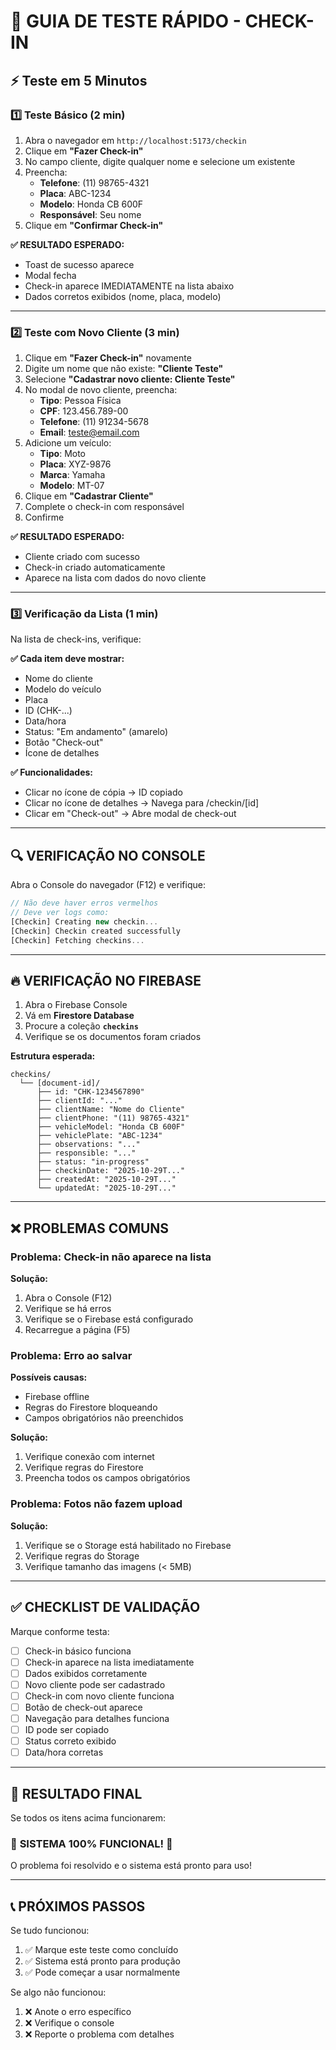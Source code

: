 # 🚀 GUIA DE TESTE RÁPIDO - CHECK-IN

## ⚡ Teste em 5 Minutos

### 1️⃣ Teste Básico (2 min)

1. Abra o navegador em `http://localhost:5173/checkin`
2. Clique em **"Fazer Check-in"**
3. No campo cliente, digite qualquer nome e selecione um existente
4. Preencha:
   - **Telefone**: (11) 98765-4321
   - **Placa**: ABC-1234
   - **Modelo**: Honda CB 600F
   - **Responsável**: Seu nome
5. Clique em **"Confirmar Check-in"**

**✅ RESULTADO ESPERADO:**
- Toast de sucesso aparece
- Modal fecha
- Check-in aparece IMEDIATAMENTE na lista abaixo
- Dados corretos exibidos (nome, placa, modelo)

---

### 2️⃣ Teste com Novo Cliente (3 min)

1. Clique em **"Fazer Check-in"** novamente
2. Digite um nome que não existe: **"Cliente Teste"**
3. Selecione **"Cadastrar novo cliente: Cliente Teste"**
4. No modal de novo cliente, preencha:
   - **Tipo**: Pessoa Física
   - **CPF**: 123.456.789-00
   - **Telefone**: (11) 91234-5678
   - **Email**: teste@email.com
5. Adicione um veículo:
   - **Tipo**: Moto
   - **Placa**: XYZ-9876
   - **Marca**: Yamaha
   - **Modelo**: MT-07
6. Clique em **"Cadastrar Cliente"**
7. Complete o check-in com responsável
8. Confirme

**✅ RESULTADO ESPERADO:**
- Cliente criado com sucesso
- Check-in criado automaticamente
- Aparece na lista com dados do novo cliente

---

### 3️⃣ Verificação da Lista (1 min)

Na lista de check-ins, verifique:

**✅ Cada item deve mostrar:**
- Nome do cliente
- Modelo do veículo
- Placa
- ID (CHK-...)
- Data/hora
- Status: "Em andamento" (amarelo)
- Botão "Check-out"
- Ícone de detalhes

**✅ Funcionalidades:**
- Clicar no ícone de cópia → ID copiado
- Clicar no ícone de detalhes → Navega para /checkin/[id]
- Clicar em "Check-out" → Abre modal de check-out

---

## 🔍 VERIFICAÇÃO NO CONSOLE

Abra o Console do navegador (F12) e verifique:

```javascript
// Não deve haver erros vermelhos
// Deve ver logs como:
[Checkin] Creating new checkin...
[Checkin] Checkin created successfully
[Checkin] Fetching checkins...
```

---

## 🔥 VERIFICAÇÃO NO FIREBASE

1. Abra o Firebase Console
2. Vá em **Firestore Database**
3. Procure a coleção **`checkins`**
4. Verifique se os documentos foram criados

**Estrutura esperada:**
```
checkins/
  └── [document-id]/
      ├── id: "CHK-1234567890"
      ├── clientId: "..."
      ├── clientName: "Nome do Cliente"
      ├── clientPhone: "(11) 98765-4321"
      ├── vehicleModel: "Honda CB 600F"
      ├── vehiclePlate: "ABC-1234"
      ├── observations: "..."
      ├── responsible: "..."
      ├── status: "in-progress"
      ├── checkinDate: "2025-10-29T..."
      ├── createdAt: "2025-10-29T..."
      └── updatedAt: "2025-10-29T..."
```

---

## ❌ PROBLEMAS COMUNS

### Problema: Check-in não aparece na lista

**Solução:**
1. Abra o Console (F12)
2. Verifique se há erros
3. Verifique se o Firebase está configurado
4. Recarregue a página (F5)

### Problema: Erro ao salvar

**Possíveis causas:**
- Firebase offline
- Regras do Firestore bloqueando
- Campos obrigatórios não preenchidos

**Solução:**
1. Verifique conexão com internet
2. Verifique regras do Firestore
3. Preencha todos os campos obrigatórios

### Problema: Fotos não fazem upload

**Solução:**
1. Verifique se o Storage está habilitado no Firebase
2. Verifique regras do Storage
3. Verifique tamanho das imagens (< 5MB)

---

## ✅ CHECKLIST DE VALIDAÇÃO

Marque conforme testa:

- [ ] Check-in básico funciona
- [ ] Check-in aparece na lista imediatamente
- [ ] Dados exibidos corretamente
- [ ] Novo cliente pode ser cadastrado
- [ ] Check-in com novo cliente funciona
- [ ] Botão de check-out aparece
- [ ] Navegação para detalhes funciona
- [ ] ID pode ser copiado
- [ ] Status correto exibido
- [ ] Data/hora corretas

---

## 🎯 RESULTADO FINAL

Se todos os itens acima funcionarem:

### 🎉 **SISTEMA 100% FUNCIONAL!** 🎉

O problema foi resolvido e o sistema está pronto para uso!

---

## 📞 PRÓXIMOS PASSOS

Se tudo funcionou:
1. ✅ Marque este teste como concluído
2. ✅ Sistema está pronto para produção
3. ✅ Pode começar a usar normalmente

Se algo não funcionou:
1. ❌ Anote o erro específico
2. ❌ Verifique o console
3. ❌ Reporte o problema com detalhes

